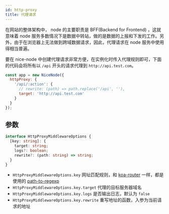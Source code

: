 ```yaml
---
id: http-proxy
title: 代理请求
---
```


在网站的整体架构中， node 的主要职责是 BFF(Backend for Frontend) ，这就意味着 node 服务多数情况下是数据中转站，做的是数据的上报和下发的工作。另外，由于在浏览器上无法做到跨域数据请求，因此，代理请求在 node 服务中使用得相当普遍。

要在 nice-node 中创建代理请求非常方便，在实例化时传入代理规则即可，下面的代码会将所有以 `/api` 开头的请求代理到 `http://api.test.com`。
```js
const app = new NiceNode({
  httpProxy: {
    '/api/:action': {
      // rewrite: (path) => path.replace('/api', ''),
      target: 'http://api.test.com'
    }
  }
});
```

## 参数

```ts
interface HttpProxyMiddlewareOptions {
  [key: string]: {
    target: string;
    logs?: boolean;
    rewrite?: (path: string) => string;
  }
}
```

* `HttpProxyMiddlewareOptions.key` 网址匹配规则，和 [koa-router](https://www.npmjs.com/package/koa-router) 一样，都是使用的  [path-to-regexp](https://www.npmjs.com/package/path-to-regexp)
* `HttpProxyMiddlewareOptions.key.target` 代理的目标服务器域名
* `HttpProxyMiddlewareOptions.key.logs` 是否输出日志，默认为 `false`
* `HttpProxyMiddlewareOptions.key.rewrite` 重写地址的函数，入参为当前请求的地址
